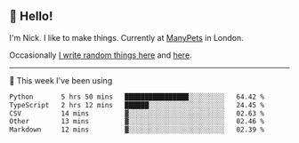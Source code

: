 ## 👋 Hello! 

I'm Nick. I like to make things. Currently at [ManyPets](https://manypets.com) in London.

Occasionally [I write random things here](https://nicksnell.com) and [here](https://twitter.com/nicksnell).

-------

🚀 This week I've been using

<!--START_SECTION:waka-->

```txt
Python       5 hrs 50 mins   ████████████████░░░░░░░░░   64.42 %
TypeScript   2 hrs 12 mins   ██████░░░░░░░░░░░░░░░░░░░   24.45 %
CSV          14 mins         ▓░░░░░░░░░░░░░░░░░░░░░░░░   02.63 %
Other        13 mins         ▓░░░░░░░░░░░░░░░░░░░░░░░░   02.46 %
Markdown     12 mins         ▓░░░░░░░░░░░░░░░░░░░░░░░░   02.39 %
```

<!--END_SECTION:waka-->
